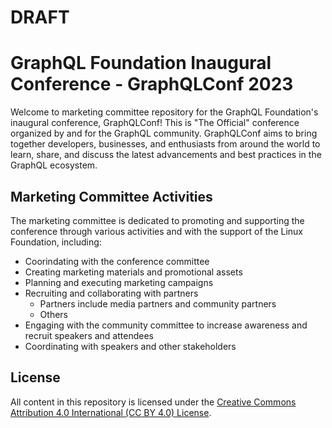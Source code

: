 # DRAFT

# GraphQL Foundation Inaugural Conference - GraphQLConf 2023

Welcome to marketing committee repository for the GraphQL Foundation's inaugural conference, GraphQLConf! This is "The Official" conference organized by and for the GraphQL community. GraphQLConf aims to bring together developers, businesses, and enthusiasts from around the world to learn, share, and discuss the latest advancements and best practices in the GraphQL ecosystem.

## Marketing Committee Activities

The marketing committee is dedicated to promoting and supporting the conference through various activities and with the support of the Linux Foundation, including:

- Coorindating with the conference committee
- Creating marketing materials and promotional assets
- Planning and executing marketing campaigns
- Recruiting and collaborating with partners
    - Partners include media partners and community partners
    - Others
- Engaging with the community committee to increase awareness and recruit speakers and attendees
- Coordinating with speakers and other stakeholders

## License

All content in this repository is licensed under the [Creative Commons Attribution 4.0 International (CC BY 4.0) License](https://creativecommons.org/licenses/by/4.0/).
